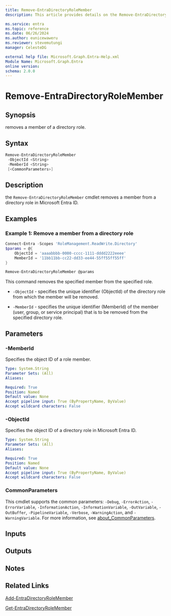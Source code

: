 ```yaml
---
title: Remove-EntraDirectoryRoleMember
description: This article provides details on the Remove-EntraDirectoryRoleMember command.

ms.service: entra
ms.topic: reference
ms.date: 06/26/2024
ms.author: eunicewaweru
ms.reviewer: stevemutungi
manager: CelesteDG

external help file: Microsoft.Graph.Entra-Help.xml
Module Name: Microsoft.Graph.Entra
online version:
schema: 2.0.0
---
```


# Remove-EntraDirectoryRoleMember

## Synopsis

removes a member of a directory role.

## Syntax

```powershell
Remove-EntraDirectoryRoleMember 
 -ObjectId <String> 
 -MemberId <String> 
 [<CommonParameters>]
```

## Description

the `Remove-EntraDirectoryRoleMember` cmdlet removes a member from a directory role in Microsoft Entra ID.

## Examples

### Example 1: Remove a member from a directory role

```powershell
Connect-Entra -Scopes 'RoleManagement.ReadWrite.Directory'
$params = @{
    ObjectId = 'aaaabbbb-0000-cccc-1111-dddd2222eeee'
    MemberId = '11bb11bb-cc22-dd33-ee44-55ff55ff55ff'
}

Remove-EntraDirectoryRoleMember @params
```

This command removes the specified member from the specified role.

- `-ObjectId` - specifies the unique identifier (ObjectId) of the directory role from which the member will be removed.

- `-MemberId` - specifies the unique identifier (MemberId) of the member (user, group, or service principal) that is to be removed from the specified directory role.

## Parameters

### -MemberId

Specifies the object ID of a role member.

```yaml
Type: System.String
Parameter Sets: (All)
Aliases:

Required: True
Position: Named
Default value: None
Accept pipeline input: True (ByPropertyName, ByValue)
Accept wildcard characters: False
```

### -ObjectId

Specifies the object ID of a directory role in Microsoft Entra ID.

```yaml
Type: System.String
Parameter Sets: (All)
Aliases:

Required: True
Position: Named
Default value: None
Accept pipeline input: True (ByPropertyName, ByValue)
Accept wildcard characters: False
```

### CommonParameters

This cmdlet supports the common parameters: `-Debug`, `-ErrorAction`, `-ErrorVariable`, `-InformationAction`, `-InformationVariable`, `-OutVariable`, `-OutBuffer`, `-PipelineVariable`, `-Verbose`, `-WarningAction`, and `-WarningVariable`. For more information, see [about_CommonParameters](https://go.microsoft.com/fwlink/?LinkID=113216).

## Inputs

## Outputs

## Notes

## Related Links

[Add-EntraDirectoryRoleMember](Add-EntraDirectoryRoleMember.md)

[Get-EntraDirectoryRoleMember](Get-EntraDirectoryRoleMember.md)
